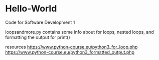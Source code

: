 # Hello-World
Code for Software Development 1

loopsandmore.py     contains some info about for loops, nested loops, and formatting the output for print()

resources https://www.python-course.eu/python3_for_loop.php
          https://www.python-course.eu/python3_formatted_output.php
